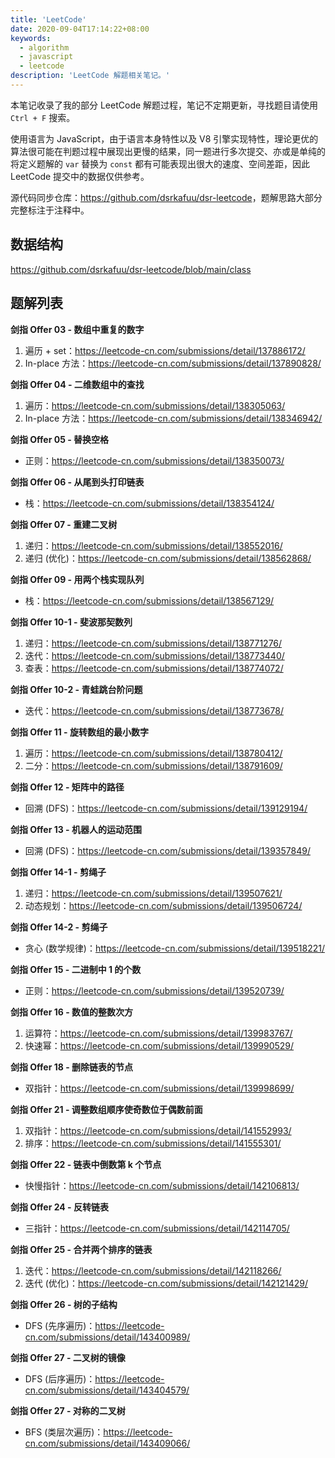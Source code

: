 ```yaml
---
title: 'LeetCode'
date: 2020-09-04T17:14:22+08:00
keywords:
  - algorithm
  - javascript
  - leetcode
description: 'LeetCode 解题相关笔记。'
---
```


本笔记收录了我的部分 LeetCode 解题过程，笔记不定期更新，寻找题目请使用 `Ctrl + F` 搜索。

使用语言为 JavaScript，由于语言本身特性以及 V8 引擎实现特性，理论更优的算法很可能在判题过程中展现出更慢的结果，同一题进行多次提交、亦或是单纯的将定义题解的 `var` 替换为 `const` 都有可能表现出很大的速度、空间差距，因此 LeetCode 提交中的数据仅供参考。

源代码同步仓库：<https://github.com/dsrkafuu/dsr-leetcode>，题解思路大部分完整标注于注释中。

## 数据结构

<https://github.com/dsrkafuu/dsr-leetcode/blob/main/class>

## 题解列表

**剑指 Offer 03 - 数组中重复的数字**

1. 遍历 + set：<https://leetcode-cn.com/submissions/detail/137886172/>
2. In-place 方法：<https://leetcode-cn.com/submissions/detail/137890828/>

**剑指 Offer 04 - 二维数组中的查找**

1. 遍历：<https://leetcode-cn.com/submissions/detail/138305063/>
2. In-place 方法：<https://leetcode-cn.com/submissions/detail/138346942/>

**剑指 Offer 05 - 替换空格**

- 正则：<https://leetcode-cn.com/submissions/detail/138350073/>

**剑指 Offer 06 - 从尾到头打印链表**

- 栈：<https://leetcode-cn.com/submissions/detail/138354124/>

**剑指 Offer 07 - 重建二叉树**

1. 递归：<https://leetcode-cn.com/submissions/detail/138552016/>
2. 递归 (优化)：<https://leetcode-cn.com/submissions/detail/138562868/>

**剑指 Offer 09 - 用两个栈实现队列**

- 栈：<https://leetcode-cn.com/submissions/detail/138567129/>

**剑指 Offer 10-1 - 斐波那契数列**

1. 递归：<https://leetcode-cn.com/submissions/detail/138771276/>
2. 迭代：<https://leetcode-cn.com/submissions/detail/138773440/>
3. 查表：<https://leetcode-cn.com/submissions/detail/138774072/>

**剑指 Offer 10-2 - 青蛙跳台阶问题**

- 迭代：<https://leetcode-cn.com/submissions/detail/138773678/>

**剑指 Offer 11 - 旋转数组的最小数字**

1. 遍历：<https://leetcode-cn.com/submissions/detail/138780412/>
2. 二分：<https://leetcode-cn.com/submissions/detail/138791609/>

**剑指 Offer 12 - 矩阵中的路径**

- 回溯 (DFS)：<https://leetcode-cn.com/submissions/detail/139129194/>

**剑指 Offer 13 - 机器人的运动范围**

- 回溯 (DFS)：<https://leetcode-cn.com/submissions/detail/139357849/>

**剑指 Offer 14-1 - 剪绳子**

1. 递归：<https://leetcode-cn.com/submissions/detail/139507621/>
2. 动态规划：<https://leetcode-cn.com/submissions/detail/139506724/>

**剑指 Offer 14-2 - 剪绳子**

- 贪心 (数学规律)：<https://leetcode-cn.com/submissions/detail/139518221/>

**剑指 Offer 15 - 二进制中 1 的个数**

- 正则：<https://leetcode-cn.com/submissions/detail/139520739/>

**剑指 Offer 16 - 数值的整数次方**

1. 运算符：<https://leetcode-cn.com/submissions/detail/139983767/>
2. 快速幂：<https://leetcode-cn.com/submissions/detail/139990529/>

**剑指 Offer 18 - 删除链表的节点**

- 双指针：<https://leetcode-cn.com/submissions/detail/139998699/>

**剑指 Offer 21 - 调整数组顺序使奇数位于偶数前面**

1. 双指针：<https://leetcode-cn.com/submissions/detail/141552993/>
2. 排序：<https://leetcode-cn.com/submissions/detail/141555301/>

**剑指 Offer 22 - 链表中倒数第 k 个节点**

- 快慢指针：<https://leetcode-cn.com/submissions/detail/142106813/>

**剑指 Offer 24 - 反转链表**

- 三指针：<https://leetcode-cn.com/submissions/detail/142114705/>

**剑指 Offer 25 - 合并两个排序的链表**

1. 迭代：<https://leetcode-cn.com/submissions/detail/142118266/>
2. 迭代 (优化)：<https://leetcode-cn.com/submissions/detail/142121429/>

**剑指 Offer 26 - 树的子结构**

- DFS (先序遍历)：<https://leetcode-cn.com/submissions/detail/143400989/>

**剑指 Offer 27 - 二叉树的镜像**

- DFS (后序遍历)：<https://leetcode-cn.com/submissions/detail/143404579/>

**剑指 Offer 27 - 对称的二叉树**

- BFS (类层次遍历)：<https://leetcode-cn.com/submissions/detail/143409066/>
